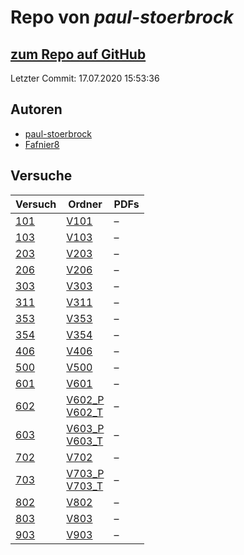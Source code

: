 # Repo von *paul-stoerbrock*

## [zum Repo auf GitHub](https://github.com/paul-stoerbrock/Praktikum)

Letzter Commit: 17.07.2020 15:53:36

## Autoren
- [paul-stoerbrock](https://github.com/paul-stoerbrock)
- [Fafnier8](https://github.com/Fafnier8)

## Versuche

|       Versuch       |                                                                        Ordner                                                                         |PDFs|
|---------------------|-------------------------------------------------------------------------------------------------------------------------------------------------------|----|
|[101](../versuch/101)|[V101](https://github.com/paul-stoerbrock/Praktikum/tree/master/V101)                                                                                  |–   |
|[103](../versuch/103)|[V103](https://github.com/paul-stoerbrock/Praktikum/tree/master/V103)                                                                                  |–   |
|[203](../versuch/203)|[V203](https://github.com/paul-stoerbrock/Praktikum/tree/master/V203)                                                                                  |–   |
|[206](../versuch/206)|[V206](https://github.com/paul-stoerbrock/Praktikum/tree/master/V206)                                                                                  |–   |
|[303](../versuch/303)|[V303](https://github.com/paul-stoerbrock/Praktikum/tree/master/V303)                                                                                  |–   |
|[311](../versuch/311)|[V311](https://github.com/paul-stoerbrock/Praktikum/tree/master/V311)                                                                                  |–   |
|[353](../versuch/353)|[V353](https://github.com/paul-stoerbrock/Praktikum/tree/master/V353)                                                                                  |–   |
|[354](../versuch/354)|[V354](https://github.com/paul-stoerbrock/Praktikum/tree/master/V354)                                                                                  |–   |
|[406](../versuch/406)|[V406](https://github.com/paul-stoerbrock/Praktikum/tree/master/V406)                                                                                  |–   |
|[500](../versuch/500)|[V500](https://github.com/paul-stoerbrock/Praktikum/tree/master/V500)                                                                                  |–   |
|[601](../versuch/601)|[V601](https://github.com/paul-stoerbrock/Praktikum/tree/master/V601)                                                                                  |–   |
|[602](../versuch/602)|[V602_P](https://github.com/paul-stoerbrock/Praktikum/tree/master/V602_P)<br/>[V602_T](https://github.com/paul-stoerbrock/Praktikum/tree/master/V602_T)|–   |
|[603](../versuch/603)|[V603_P](https://github.com/paul-stoerbrock/Praktikum/tree/master/V603_P)<br/>[V603_T](https://github.com/paul-stoerbrock/Praktikum/tree/master/V603_T)|–   |
|[702](../versuch/702)|[V702](https://github.com/paul-stoerbrock/Praktikum/tree/master/V702)                                                                                  |–   |
|[703](../versuch/703)|[V703_P](https://github.com/paul-stoerbrock/Praktikum/tree/master/V703_P)<br/>[V703_T](https://github.com/paul-stoerbrock/Praktikum/tree/master/V703_T)|–   |
|[802](../versuch/802)|[V802](https://github.com/paul-stoerbrock/Praktikum/tree/master/V802)                                                                                  |–   |
|[803](../versuch/803)|[V803](https://github.com/paul-stoerbrock/Praktikum/tree/master/V803)                                                                                  |–   |
|[903](../versuch/903)|[V903](https://github.com/paul-stoerbrock/Praktikum/tree/master/V903)                                                                                  |–   |
